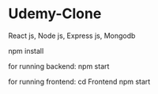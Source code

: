# Udemy-Clone
React js, Node js, Express js, Mongodb


npm install

for running backend:
npm start

for running frontend:
cd Frontend
npm start
